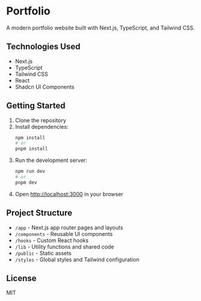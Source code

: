 # Portfolio

A modern portfolio website built with Next.js, TypeScript, and Tailwind CSS.

## Technologies Used

- Next.js
- TypeScript
- Tailwind CSS
- React
- Shadcn UI Components

## Getting Started

1. Clone the repository
2. Install dependencies:
   ```bash
   npm install
   # or
   pnpm install
   ```
3. Run the development server:
   ```bash
   npm run dev
   # or
   pnpm dev
   ```
4. Open [http://localhost:3000](http://localhost:3000) in your browser

## Project Structure

- `/app` - Next.js app router pages and layouts
- `/components` - Reusable UI components
- `/hooks` - Custom React hooks
- `/lib` - Utility functions and shared code
- `/public` - Static assets
- `/styles` - Global styles and Tailwind configuration

## License

MIT 